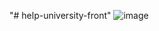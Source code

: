 "# help-university-front" 
![image](https://github.com/hana-ben-amor/help-university-front/assets/100601699/584db342-f86f-4bdb-8585-9a5f34bac890)
